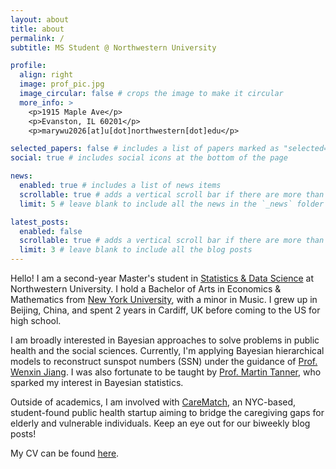 ```yaml
---
layout: about
title: about
permalink: /
subtitle: MS Student @ Northwestern University

profile:
  align: right
  image: prof_pic.jpg
  image_circular: false # crops the image to make it circular
  more_info: >
    <p>1915 Maple Ave</p>
    <p>Evanston, IL 60201</p>
    <p>marywu2026[at]u[dot]northwestern[dot]edu</p>

selected_papers: false # includes a list of papers marked as "selected={true}"
social: true # includes social icons at the bottom of the page

news:
  enabled: true # includes a list of news items
  scrollable: true # adds a vertical scroll bar if there are more than 3 news items
  limit: 5 # leave blank to include all the news in the `_news` folder

latest_posts:
  enabled: false
  scrollable: true # adds a vertical scroll bar if there are more than 3 new posts items
  limit: 3 # leave blank to include all the blog posts
---
```


Hello! I am a second-year Master's student in [Statistics & Data Science](https://statistics.northwestern.edu/) at Northwestern University. I hold a Bachelor of Arts in Economics & Mathematics from [New York University](https://www.nyu.edu/), with a minor in Music. I grew up in Beijing, China, and spent 2 years in Cardiff, UK before coming to the US for high school.

I am broadly interested in Bayesian approaches to solve problems in public health and the social sciences. Currently, I'm applying Bayesian hierarchical models to reconstruct sunspot numbers (SSN) under the guidance of [Prof. Wenxin Jiang](https://statistics.northwestern.edu/people/faculty/wenxin-jiang.html). I was also fortunate to be taught by [Prof. Martin Tanner](https://statistics.northwestern.edu/people/in-memoriam/martin-tanner.html), who sparked my interest in Bayesian statistics.

Outside of academics, I am involved with [CareMatch](https://marywu-12.github.io/carematch/), an NYC-based, student-found public health startup aiming to bridge the caregiving gaps for elderly and vulnerable individuals. Keep an eye out for our biweekly blog posts!

My CV can be found [here](https://marywu-12.github.io/assets/pdf/Mary_Wu_CV.pdf).
